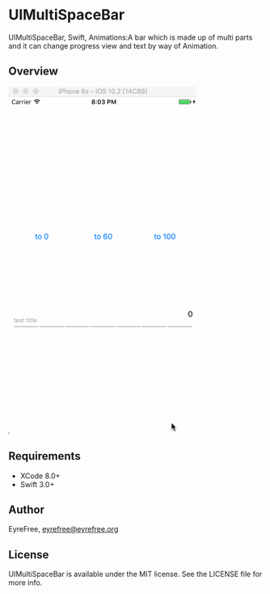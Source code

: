 # UIMultiSpaceBar

UIMultiSpaceBar, Swift, Animations:A bar which is made up of multi parts and it can change progress view and text by way of Animation.

## Overview

![](assets/screenshot.gif)

## Requirements

- XCode 8.0+
- Swift 3.0+

## Author

EyreFree, eyrefree@eyrefree.org

## License

UIMultiSpaceBar is available under the MIT license. See the LICENSE file for more info.
